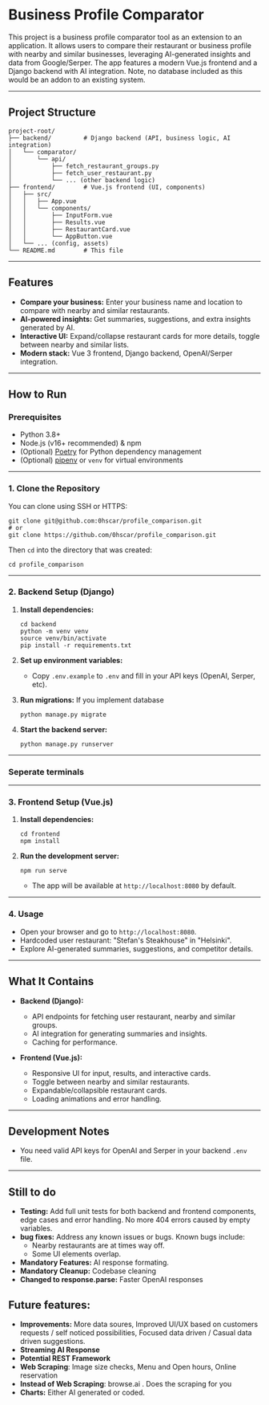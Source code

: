# Business Profile Comparator

This project is a business profile comparator tool as an extension to an application. It allows users to compare their restaurant or business profile with nearby and similar businesses, leveraging AI-generated insights and data from Google/Serper. The app features a modern Vue.js frontend and a Django backend with AI integration. Note, no database included as this would be an addon to an existing system.

---

## Project Structure

```
project-root/
├── backend/         # Django backend (API, business logic, AI integration)
│   └── comparator/
│       └── api/
│           ├── fetch_restaurant_groups.py
│           ├── fetch_user_restaurant.py
│           └── ... (other backend logic)
├── frontend/        # Vue.js frontend (UI, components)
│   ├── src/
│   │   ├── App.vue
│   │   └── components/
│   │       ├── InputForm.vue
│   │       ├── Results.vue
│   │       ├── RestaurantCard.vue
│   │       └── AppButton.vue
│   └── ... (config, assets)
└── README.md        # This file
```

---

## Features

- **Compare your business:** Enter your business name and location to compare with nearby and similar restaurants.
- **AI-powered insights:** Get summaries, suggestions, and extra insights generated by AI.
- **Interactive UI:** Expand/collapse restaurant cards for more details, toggle between nearby and similar lists.
- **Modern stack:** Vue 3 frontend, Django backend, OpenAI/Serper integration.

---

## How to Run

### Prerequisites

- Python 3.8+
- Node.js (v16+ recommended) & npm
- (Optional) [Poetry](https://python-poetry.org/) for Python dependency management
- (Optional) [pipenv](https://pipenv.pypa.io/) or `venv` for virtual environments

---

### 1. Clone the Repository

You can clone using SSH or HTTPS:

```
git clone git@github.com:0hscar/profile_comparison.git
# or
git clone https://github.com/0hscar/profile_comparison.git
```

Then `cd` into the directory that was created:

```
cd profile_comparison
```

---

### 2. Backend Setup (Django)

1. **Install dependencies:**
   ```
   cd backend
   python -m venv venv
   source venv/bin/activate
   pip install -r requirements.txt
   ```

2. **Set up environment variables:**
   - Copy `.env.example` to `.env` and fill in your API keys (OpenAI, Serper, etc).

3. **Run migrations:** If you implement database
   ```
   python manage.py migrate
   ```

4. **Start the backend server:**
   ```
   python manage.py runserver
   ```

---
### Seperate terminals
---

### 3. Frontend Setup (Vue.js)

1. **Install dependencies:**
   ```
   cd frontend
   npm install
   ```

2. **Run the development server:**
   ```
   npm run serve
   ```
   - The app will be available at `http://localhost:8080` by default.

---

### 4. Usage

- Open your browser and go to `http://localhost:8080`.
- Hardcoded user restaurant: "Stefan's Steakhouse" in "Helsinki".
- Explore AI-generated summaries, suggestions, and competitor details.

---

## What It Contains

- **Backend (Django):**
  - API endpoints for fetching user restaurant, nearby and similar groups.
  - AI integration for generating summaries and insights.
  - Caching for performance.

- **Frontend (Vue.js):**
  - Responsive UI for input, results, and interactive cards.
  - Toggle between nearby and similar restaurants.
  - Expandable/collapsible restaurant cards.
  - Loading animations and error handling.

---

## Development Notes

- You need valid API keys for OpenAI and Serper in your backend `.env` file.

---

## Still to do

- **Testing:** Add full unit tests for both backend and frontend components, edge cases and error handling. No more 404 errors caused by empty variables.
- **bug fixes:** Address any known issues or bugs. Known bugs include:
  - Nearby restaurants are at times way off.
  - Some UI elements overlap.
- **Mandatory Features:** AI response formating.
- **Mandatory Cleanup:** Codebase cleaning
- **Changed to response.parse:** Faster OpenAI responses 


## Future features:

- **Improvements:** More data soures, Improved UI/UX based on customers requests / self noticed possibilities, Focused data driven / Casual data driven suggestions.  
- **Streaming AI Response**
- **Potential REST Framework**
- **Web Scraping**: Image size checks, Menu and Open hours, Online reservation
- **Instead of Web Scraping**: browse.ai . Does the scraping for you
- **Charts:** Either AI generated or coded.
